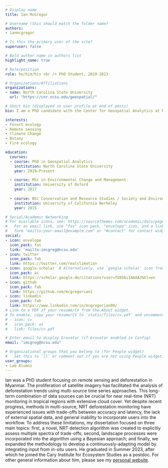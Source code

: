 ```yaml
---
# Display name
title: Ian McGregor

# Username (this should match the folder name)
authors:
- ianmcgregor

# Is this the primary user of the site?
superuser: false

# Bold author name in authors list
highlight_name: true

# Role/position
role: he/him/his <br /> PhD Student, 2019-2023

# Organizations/Affiliations
organizations:
- name: North Carolina State University
  url: "https://cnr.ncsu.edu/geospatial/"

# Short bio (displayed in user profile at end of posts)
bio: I am a PhD candidate with the Center for Geospatial Analytics at North Carolina State University.

interests:
- Forest ecology
- Remote sensing
- Climate Change
- Botany
- Fire ecology

education:
  courses:
  - course: PhD in Geospatial Analytics
    institution: North Carolina State University
    year: 2019–Present

  - course: MSc in Environmental Change and Management
    institution: University of Oxford
    year: 2017
    
  - course: BSc Conservation and Resource Studies / Society and Environment
    institution: University of California Berkeley
    year: 2015

# Social/Academic Networking
# For available icons, see: https://sourcethemes.com/academic/docs/page-builder/#icons
#   For an email link, use "fas" icon pack, "envelope" icon, and a link in the
#   form "mailto:your-email@example.com" or "#contact" for contact widget.
social:
- icon: envelope
  icon_pack: fas
  link: 'mailto:imcgreg@ncsu.edu'
- icon: twitter
  icon_pack: fab
  link: https://twitter.com/realclimatian
- icon: google-scholar  # Alternatively, use `google-scholar` icon from `ai` icon pack
  icon_pack: ai
  link: https://scholar.google.de/citations?user=TU8S6iIAAAAJ&hl=en
- icon: github
  icon_pack: fab
  link: https://github.com/mcgregorian1
- icon: linkedin
  icon_pack: fab
  link: https://www.linkedin.com/in/mcgregorian08/
# Link to a PDF of your resume/CV from the About widget.
# To enable, copy your resume/CV to `static/files/cv.pdf` and uncomment the lines below.
# - icon: cv
#   icon_pack: ai
#   link: files/cv.pdf

# Enter email to display Gravatar (if Gravatar enabled in Config)
email: "imcgreg@ncsu.edu"

# Organizational groups that you belong to (for People widget)
#   Set this to `[]` or comment out if you are not using People widget.
user_groups:
- Lab Alumni
---
```


Ian was a PhD student focusing on remote sensing and deforestation in Myanmar. The proliferation of satellite imagery has facilitated the analysis of deforestation trends using multi-source time series approaches. This long-term combination of data sources can be crucial for near real-time (NRT) monitoring in tropical regions with extensive cloud cover. Yet despite recent progress, methods in multi-source, NRT deforestation monitoring have experienced issues with trade-offs between accuracy and latency, the lack of external spatial data, and general inability to incorporate users into the workflow. To address these limitations, my dissertation focused on three main topics: first, a novel, NRT detection algorithm was created to explicitly assess multiple spectra of trade-offs; second, landscape processes were incorporated into the algorithm using a Bayesian approach; and finally, we expanded the methodology to develop a continuously-adapting model by integrating input from *in-situ* users. He graduated in Summer 2023, after which he joined the Cary Institute for Ecosystem Studies as a postdoc. For other general information about him, please see my <a href = "https://ianmcgregor.netlify.app/"> personal website</a>.

